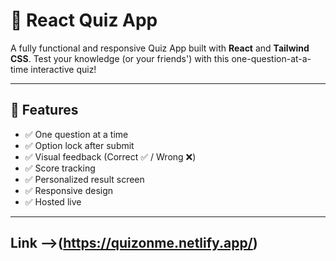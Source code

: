 # 🧠 React Quiz App

A fully functional and responsive Quiz App built with **React** and **Tailwind CSS**. Test your knowledge (or your friends') with this one-question-at-a-time interactive quiz!

---

## 🚀 Features

- ✅ One question at a time
- ✅ Option lock after submit
- ✅ Visual feedback (Correct ✅ / Wrong ❌)
- ✅ Score tracking
- ✅ Personalized result screen
- ✅ Responsive design
- ✅ Hosted live

---


## Link -->(https://quizonme.netlify.app/) 


